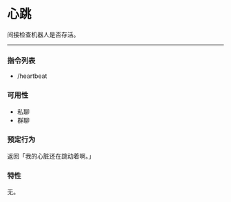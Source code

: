 # 心跳

间接检查机器人是否存活。

---

### 指令列表
- /heartbeat

### 可用性
- 私聊
- 群聊

### 预定行为

返回「我的心脏还在跳动着啊。」

### 特性

无。